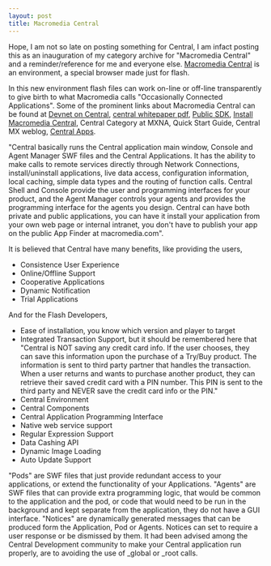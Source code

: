```yaml
---
layout: post
title: Macromedia Central
---
```


Hope, I am not so late on posting something for Central, I am infact posting this as an inauguration of my category archive for "Macromedia Central" and a reminder/reference for me and everyone else. <a href="http://www.macromedia.com/software/central/" title="macromedia central">Macromedia Central</a> is an environment, a special browser made just for flash.

In this new environment flash files can work on-line or off-line transparently to give birth to what Macromedia calls "Occasionally Connected Applications". Some of the prominent links about Macromedia Central can be found at <a href="http://www.macromedia.com/devnet/central/" title="macromedia central at devnet">Devnet on Central</a>, <a href="http://www.macromedia.com/software/central/whitepaper/central_wp.pdf" title="macromedia central white paper in pdf">central whitepaper pdf</a>, <a href="http://www.macromedia.com/devnet/central/sdk/" title="macromedia central public SDK">Public SDK</a>, <a href="http://www.macromedia.com/go/install_central" title="Install Macromedia Central">Install Macromedia Central</a>, Central Category at MXNA, Quick Start Guide, Central MX weblog, <a href="http://www.centralapps.com/" title="central applications">Central Apps</a>.

"Central basically runs the Central application main window, Console and Agent Manager SWF files and the Central Applications. It has the ability to make calls to remote services directly through Network Connections, install/uninstall applications, live data access, configuration information, local caching, simple data types and the routing of function calls. Central Shell and Console provide the user and programming interfaces for your product, and the Agent Manager controls your agents and provides the programming interface for the agents you design. Central can have both private and public applications, you can have it install your application from your own  web page or internal intranet, you don't have to publish your app on the public App Finder at macromedia.com".

It is believed that Central have many benefits, like providing the users,

- Consistence User Experience
- Online/Offline Support
- Cooperative Applications
- Dynamic Notification
- Trial Applications

And for the Flash Developers,

- Ease of installation, you know which version and player to target
- Integrated Transaction Support, but it should be remembered here that "Central is NOT saving any credit card info. If the user chooses, they can save this information upon the purchase of a Try/Buy product. The information is sent to third party partner that handles the transaction. When a user returns and wants to purchase another product, they can retrieve their saved credit card with a PIN number. This PIN is sent to the third party and NEVER save the credit card info or the PIN."
- Central Environment
- Central Components
- Central Application Programming Interface
- Native web service support
- Regular Expression Support
- Data Cashing API
- Dynamic Image Loading
- Auto Update Support

"Pods" are SWF files that just provide redundant access to your applications, or extend the functionality of your Applications. "Agents" are SWF files that can provide extra programming logic, that would be common to the application and the pod, or code that would need to be run in the background and kept separate from the application, they do not have a GUI interface. "Notices" are dynamically generated messages that can be produced form the Application, Pod or Agents. Notices can set to require a user response or be dismissed by them. It had been advised among the Central Development community to make your Central application run properly, are to avoiding the use of _global or _root calls.

